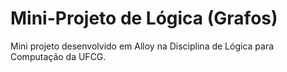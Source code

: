 # Mini-Projeto de Lógica (Grafos)
Mini projeto desenvolvido em Alloy na Disciplina de Lógica para Computação da UFCG.

